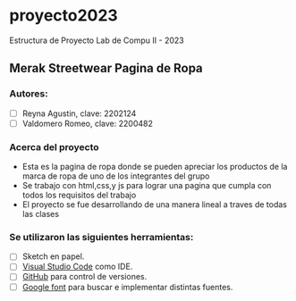 # proyecto2023
Estructura de Proyecto Lab de Compu II - 2023

## Merak Streetwear Pagina de Ropa

### Autores:
- [ ] Reyna Agustin, clave: 2202124
- [ ] Valdomero Romeo, clave: 2200482

### Acerca del proyecto
- Esta es la pagina de ropa donde se pueden apreciar los productos de la marca de ropa de uno de los integrantes del grupo
- Se trabajo con html,css,y js para lograr una pagina que cumpla con todos los requisitos del trabajo
- El proyecto se fue desarrollando de una manera lineal a traves de todas las clases

### Se utilizaron las siguientes herramientas:
- [ ] Sketch en papel.
- [ ] [Visual Studio Code](https://code.visualstudio.com/) como IDE.
- [ ] [GitHub](https://github.com/) para control de versiones.
- [ ] [Google font](https://fonts.google.com/) para buscar e implementar distintas fuentes.